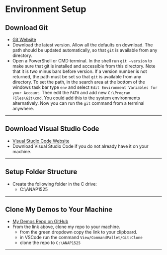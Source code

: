 # Environment Setup

## Download Git

- [Git Website](https://git-scm.com/)
- Download the latest version. Allow all the defaults on download. The path should be updated automatically, so that `git` is available from any directory.
- Open a PowerShell or CMD terminal. In the shell run `git –version` to make sure that git is installed and accessible from this directory. Note that it is two minus bars before version. If a version number is not returned, the path must be set so that `git` is available from any directory. To set the path, in the search area at the bottom of the windows task bar type `env` and select `Edit Environment Variables for your Account`. Then edit the `PATH` and add new `C:\Program Files\Git\cmd`. You could add this to the system environments alternatively. Now you can run the `git` command from a terminal anywhere.
  
----

## Download Visual Studio Code

- [Visual Studio Code Website](https://code.visualstudio.com)
- Download Visual Studio Code if you do not already have it on your machine.

---

## Setup Folder Structure

- Create the following folder in the C drive:
  - C:\ANAP1525

---

## Clone My Demos to Your Machine

- [My Demos Repo on GitHub](https://github.com/RobbinLawANAP1525/demos)
- From the link above, clone my repo to your machine.
  - from the green dropdown copy the link to your clipboard.
  - in VSCode run the command `View/CommandPallet/Git:Clone`
  - clone the repo to `C:\ANAP1525`

---